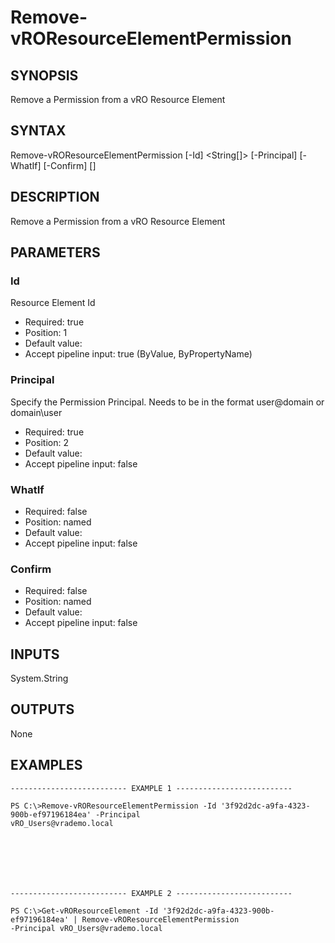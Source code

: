 # Remove-vROResourceElementPermission

## SYNOPSIS
    
Remove a Permission from a vRO Resource Element

## SYNTAX
 Remove-vROResourceElementPermission [-Id] <String[]> [-Principal] <String> [-WhatIf] [-Confirm] [<CommonParameters>]    

## DESCRIPTION

Remove a Permission from a vRO Resource Element

## PARAMETERS


### Id

Resource Element Id

* Required: true
* Position: 1
* Default value: 
* Accept pipeline input: true (ByValue, ByPropertyName)

### Principal

Specify the Permission Principal. Needs to be in the format user@domain or domain\user

* Required: true
* Position: 2
* Default value: 
* Accept pipeline input: false

### WhatIf


* Required: false
* Position: named
* Default value: 
* Accept pipeline input: false

### Confirm


* Required: false
* Position: named
* Default value: 
* Accept pipeline input: false

## INPUTS

System.String

## OUTPUTS

None

## EXAMPLES
```
-------------------------- EXAMPLE 1 --------------------------

PS C:\>Remove-vROResourceElementPermission -Id '3f92d2dc-a9fa-4323-900b-ef97196184ea' -Principal 
vRO_Users@vrademo.local







-------------------------- EXAMPLE 2 --------------------------

PS C:\>Get-vROResourceElement -Id '3f92d2dc-a9fa-4323-900b-ef97196184ea' | Remove-vROResourceElementPermission 
-Principal vRO_Users@vrademo.local
```

